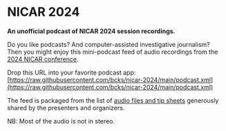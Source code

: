# NICAR 2024
**An unofficial podcast of NICAR 2024 session recordings.**

Do you like podcasts? And computer-assisted investigative journalism? Then you might enjoy this mini-podcast feed of audio recordings from the [2024 NICAR conference](https://www.ire.org/training/conferences/nicar-2024/).

Drop this URL into your favorite podcast app:  
[https://raw.githubusercontent.com/bcks/nicar-2024/main/podcast.xml](https://raw.githubusercontent.com/bcks/nicar-2024/main/podcast.xml)


The feed is packaged from the list of [audio files and tip sheets](https://www.ire.org/training/conferences/nicar-2024/nicar24-tipsheets-audio/) generously shared by the presenters and organizers. 

NB: Most of the audio is not in stereo.

